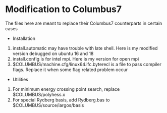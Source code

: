 # Modification to Columbus7
The files here are meant to replace their Columbus7 counterparts in certain cases

* Installation
1. install.automatic may have trouble with late shell. Here is my modified version debugged on ubuntu 16 and 18
2. install.config is for intel mpi. Here is my version for open mpi
3. $COLUMBUS/machine.cfg/linux64.ifc.byterecl is a file to pass compiler flags. Replace it when some flag related problem occur

* Utilities
1. For minimum energy crossing point search, replace $COLUMBUS/polyhess.x
2. For special Rydberg basis, add Rydberg.bas to $COLUMBUS/source/iargos/basis
